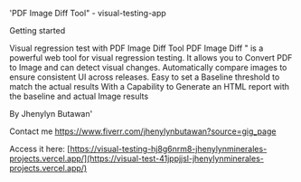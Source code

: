 
'PDF Image Diff Tool" -  visual-testing-app

Getting started 

Visual regression test with PDF Image Diff Tool
PDF Image Diff " is a powerful web tool for visual regression testing. 
It allows you to Convert PDF to Image and can detect visual changes. 
Automatically compare images to ensure consistent UI across releases. 
Easy to set a Baseline threshold to match the actual results 
With a Capability to Generate an HTML report with the baseline and actual Image results

By Jhenylyn Butawan'

Contact me  https://www.fiverr.com/jhenylynbutawan?source=gig_page

Access it here: [https://visual-testing-hj8g6nrm8-jhenylynminerales-projects.vercel.app/](https://visual-test-41jppjjsl-jhenylynminerales-projects.vercel.app/)
